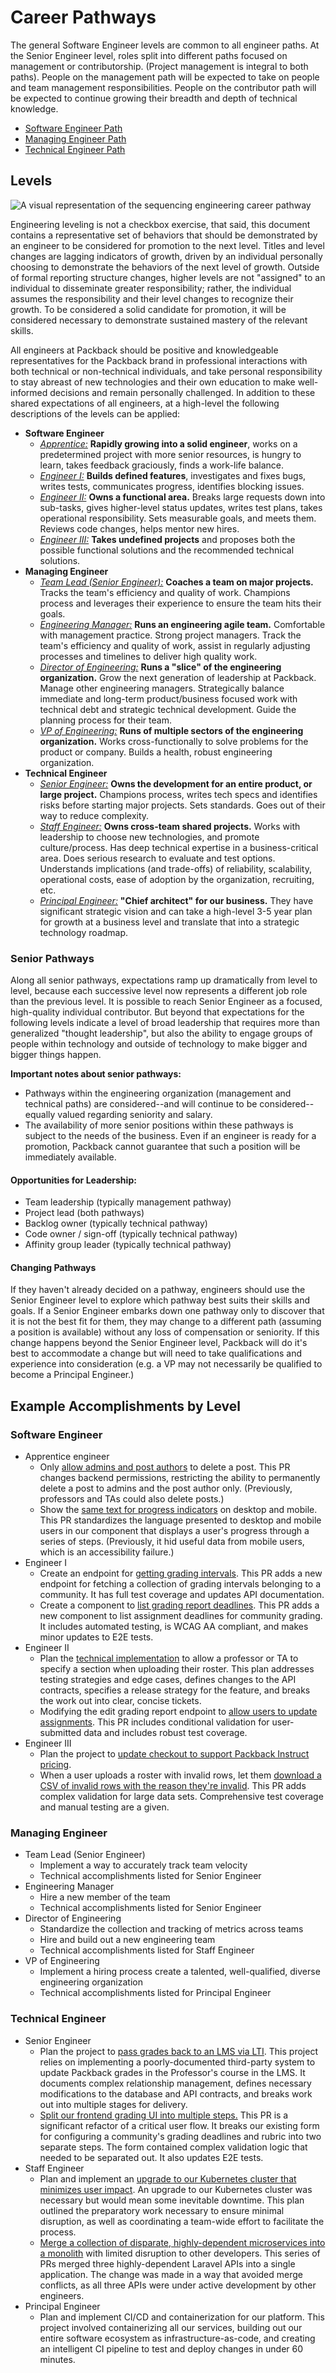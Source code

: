 # Career Pathways

The general Software Engineer levels are common to all engineer paths. At the Senior Engineer level, roles split into different paths focused on management or contributorship. (Project management is integral to both paths). People on the management path will be expected to take on people and team management responsibilities. People on the contributor path will be expected to continue growing their breadth and depth of technical knowledge.

* [Software Engineer Path](software-engineer.md)
* [Managing Engineer Path](managing-engineer.md)
* [Technical Engineer Path](technical-engineer.md)

## Levels

![A visual representation of the sequencing engineering career pathway](career-pathways.drawio.png)

Engineering leveling is not a checkbox exercise, that said, this document contains a representative set of behaviors that should be demonstrated by an engineer to be considered for promotion to the next level. Titles and level changes are lagging indicators of growth, driven by an individual personally choosing to demonstrate the behaviors of the next level of growth. Outside of formal reporting structure changes, higher levels are not "assigned" to an individual to disseminate greater responsibility; rather, the individual assumes the responsibility and their level changes to recognize their growth. To be considered a solid candidate for promotion, it will be considered necessary to demonstrate sustained mastery of the relevant skills.

All engineers at Packback should be positive and knowledgeable representatives for the Packback brand in professional interactions with both technical or non-technical individuals, and take personal responsibility to stay abreast of new technologies and their own education to make well-informed decisions and remain personally challenged. In addition to these shared expectations of all engineers, at a high-level the following descriptions of the levels can be applied:

* **Software Engineer**
    * [*Apprentice:*](software-engineer.md#apprentice) **Rapidly growing into a solid engineer**, works on a predetermined project with more senior resources, is hungry to learn, takes feedback graciously, finds a work-life balance.
    * [*Engineer I:*](software-engineer.md#engineer-i) **Builds defined features**, investigates and fixes bugs, writes tests, communicates progress, identifies blocking issues.
    * [*Engineer II:*](software-engineer.md#engineer-ii) **Owns a functional area.** Breaks large requests down into sub-tasks, gives higher-level status updates, writes test plans, takes operational responsibility. Sets measurable goals, and meets them. Reviews code changes, helps mentor new hires.
    * [*Engineer III:*](software-engineer.md#engineer-iii) **Takes undefined projects** and proposes both the possible functional solutions and the recommended technical solutions.
* **Managing Engineer**
    * [*Team Lead (Senior Engineer):*](managing-engineer.md#team-lead-senior-engineer) **Coaches a team on major projects.** Tracks the team's efficiency and quality of work. Champions process and leverages their experience to ensure the team hits their goals.
    * [*Engineering Manager:*](managing-engineer.md#engineering-manager) **Runs an engineering agile team.** Comfortable with management practice. Strong project managers. Track the team's efficiency and quality of work, assist in regularly adjusting processes and timelines to deliver high quality work.
    * [*Director of Engineering:*](managing-engineer.md#director-of-engineering) **Runs a "slice" of the engineering organization.** Grow the next generation of leadership at Packback. Manage other engineering managers. Strategically balance immediate and long-term product/business focused work with technical debt and strategic technical development. Guide the planning process for their team.
    * [*VP of Engineering:*](managing-engineer.md#vp-of-engineering) **Runs of multiple sectors of the engineering organization.** Works cross-functionally to solve problems for the product or company. Builds a health, robust engineering organization.
* **Technical Engineer**
    * [*Senior Engineer:*](technical-engineer.md#senior-engineer) **Owns the development for an entire product, or large project.** Champions process, writes tech specs and identifies risks before starting major projects. Sets standards. Goes out of their way to reduce complexity.
    * [*Staff Engineer:*](technical-engineer.md#staff-engineer) **Owns cross-team shared projects.** Works with leadership to choose new technologies, and promote culture/process. Has deep technical expertise in a business-critical area. Does serious research to evaluate and test options. Understands implications (and trade-offs) of reliability, scalability, operational costs, ease of adoption by the organization, recruiting, etc.
    * [*Principal Engineer:*](technical-engineer.md#principal-engineer) **"Chief architect" for our business.** They have significant strategic vision and can take a high-level 3-5 year plan for growth at a business level and translate that into a strategic technology roadmap.

### Senior Pathways

Along all senior pathways, expectations ramp up dramatically from level to level, because each successive level now represents a different job role than the previous level. It is possible to reach Senior Engineer as a focused, high-quality individual contributor. But beyond that expectations for the following levels indicate a level of broad leadership that requires more than generalized "thought leadership", but also the ability to engage groups of people within technology and outside of technology to make bigger and bigger things happen.

**Important notes about senior pathways:**

* Pathways within the engineering organization (management and technical paths) are considered--and will continue to be considered--equally valued regarding seniority and salary.
* The availability of more senior positions within these pathways is subject to the needs of the business. Even if an engineer is ready for a promotion, Packback cannot guarantee that such a position will be immediately available.

#### Opportunities for Leadership:

* Team leadership (typically management pathway)
* Project lead (both pathways)
* Backlog owner (typically technical pathway)
* Code owner / sign-off (typically technical pathway)
* Affinity group leader (typically technical pathway)

#### Changing Pathways

If they haven't already decided on a pathway, engineers should use the Senior Engineer level to explore which pathway best suits their skills and goals. If a Senior Engineer embarks down one pathway only to discover that it is not the best fit for them, they may change to a different path (assuming a position is available) without any loss of compensation or seniority. If this change happens beyond the Senior Engineer level, Packback will do it's best to accommodate a change but will need to take qualifications and experience into consideration (e.g. a VP may not necessarily be qualified to become a Principal Engineer.)

## Example Accomplishments by Level

### Software Engineer

* Apprentice engineer
    * Only [allow admins and post authors](https://github.com/packbackbooks/questions/pull/4033) to delete a post. This PR changes backend permissions, restricting the ability to permanently delete a post to admins and the post author only. (Previously, professors and TAs could also delete posts.)
    * Show the [same text for progress indicators](https://github.com/packbackbooks/questions/pull/4014) on desktop and mobile. This PR standardizes the language presented to desktop and mobile users in our component that displays a user's progress through a series of steps. (Previously, it hid useful data from mobile users, which is an accessibility failure.)
* Engineer I
    * Create an endpoint for [getting grading intervals](https://github.com/packbackbooks/questions/pull/4034). This PR adds a new endpoint for fetching a collection of grading intervals belonging to a community. It has full test coverage and updates API documentation.
    * Create a component to [list grading report deadlines](https://github.com/packbackbooks/questions/pull/3986). This PR adds a new component to list assignment deadlines for community grading. It includes automated testing, is WCAG AA compliant, and makes minor updates to E2E tests.
* Engineer II
    * Plan the [technical implementation](https://packback.atlassian.net/wiki/spaces/QUESTIONS/pages/652083360) to allow a professor or TA to specify a section when uploading their roster. This plan addresses testing strategies and edge cases, defines changes to the API contracts, specifies a release strategy for the feature, and breaks the work out into clear, concise tickets.
    * Modifying the edit grading report endpoint to [allow users to update assignments](https://github.com/packbackbooks/questions/pull/3974). This PR includes conditional validation for user-submitted data and includes robust test coverage.
* Engineer III
    * Plan the project to [update checkout to support Packback Instruct pricing](https://packback.atlassian.net/wiki/spaces/Instruct/pages/734691345). 
    * When a user uploads a roster with invalid rows, let them [download a CSV of invalid rows with the reason they're invalid](https://github.com/packbackbooks/questions/pull/4046). This PR adds complex validation for large data sets. Comprehensive test coverage and manual testing are a given.

### Managing Engineer

* Team Lead (Senior Engineer)
    * Implement a way to accurately track team velocity
    * Technical accomplishments listed for Senior Engineer
* Engineering Manager
    * Hire a new member of the team
    * Technical accomplishments listed for Senior Engineer
* Director of Engineering
    * Standardize the collection and tracking of metrics across teams
    * Hire and build out a new engineering team
    * Technical accomplishments listed for Staff Engineer
* VP of Engineering
    * Implement a hiring process create a talented, well-qualified, diverse engineering organization
    * Technical accomplishments listed for Principal Engineer

### Technical Engineer

* Senior Engineer
    * Plan the project to [pass grades back to an LMS via LTI](https://packback.atlassian.net/wiki/spaces/GBS/pages/615284737). This project relies on implementing a poorly-documented third-party system to update Packback grades in the Professor's course in the LMS. It documents complex relationship management, defines necessary modifications to the database and API contracts, and breaks work out into multiple stages for delivery.
    * [Split our frontend grading UI into multiple steps.](https://github.com/packbackbooks/questions/pull/3927) This PR is a significant refactor of a critical user flow. It breaks our existing form for configuring a community's grading deadlines and rubric into two separate steps. The form contained complex validation logic that needed to be separated out. It also updates E2E tests.
* Staff Engineer
    * Plan and implement an [upgrade to our Kubernetes cluster that minimizes user impact](https://packback.atlassian.net/wiki/spaces/RUT2/pages/246677505). An upgrade to our Kubernetes cluster was necessary but would mean some inevitable downtime. This plan outlined the preparatory work necessary to ensure minimal disruption, as well as coordinating a team-wide effort to facilitate the process.
    * [Merge a collection of disparate, highly-dependent microservices into a monolith](https://github.com/packbackbooks/questions/pulls?page=1&q=is%3Apr+author%3AEricTendian+monolith) with limited disruption to other developers. This series of PRs merged three highly-dependent Laravel APIs into a single application. The change was made in a way that avoided merge conflicts, as all three APIs were under active development by other engineers.
* Principal Engineer
    * Plan and implement CI/CD and containerization for our platform. This project involved containerizing all our services, building out our entire software ecosystem as infrastructure-as-code, and creating an intelligent CI pipeline to test and deploy changes in under 60 minutes.
